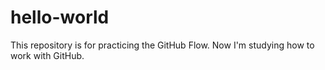 # hello-world
This repository is for practicing the GitHub Flow.
Now I'm studying how to work with GitHub.
